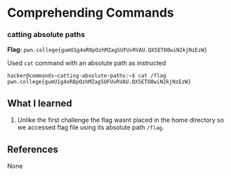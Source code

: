 # Comprehending Commands 

### catting absolute paths 

**Flag:** `pwn.college{gumU1g4oR8pOzhMZagSUFUvRVAU.QX5ETO0wiN2kjNzEzW}`

Used `cat` command with an absolute path as instructed 

```
hacker@commands~catting-absolute-paths:~$ cat /flag
pwn.college{gumU1g4oR8pOzhMZagSUFUvRVAU.QX5ETO0wiN2kjNzEzW}
```

## What I learned

1. Unlike the first challenge the flag wasnt placed in the home directory so we accessed flag file using its absolute     path `/flag`.

## References

None 
